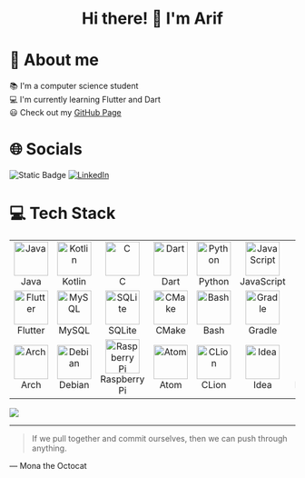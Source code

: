<h1 align="center">Hi there! 👋 I'm Arif</h1>

# 🌟 About me

📚 I'm a computer science student <br>
💻 I'm currently learning Flutter and Dart <br>
😃 Check out my [GitHub Page](https://arif043.github.io)

# 🌐 Socials
![Static Badge](https://img.shields.io/badge/EMAIL-arif.ertugrul%40tu--dortmund.de-darkgreen?style=for-the-badge&logo=gmail&labelColor=ffffff)
[![LinkedIn](https://img.shields.io/badge/LinkedIn-%230077B5.svg?logo=linkedin&logoColor=white)](https://linkedin.com/in/arif-ertugrul/)


# 💻 Tech Stack
<!--[![My Skills](https://skillicons.dev/icons?i=java,kotlin,c,dart,py,javascript,html,css,git,flutter,mysql,sqlite,cmake,bash,gradle,latex,regex,linux,arch,debian,raspberrypi,atom,clion,idea,pycharm,webstorm,vscode,androidstudio&theme=dark)](https://skillicons.dev) -->


<table>
  <tr>
    <td align="center" width="96">
        <img src="https://skillicons.dev/icons?i=java" alt="Java" width="60" height="60" />
      <br>Java
    </td>
    <td align="center" width="96">
        <img src="https://skillicons.dev/icons?i=kotlin" alt="Kotlin" width="60" height="60" />
      <br>Kotlin
    </td>
    <td align="center" width="96">
        <img src="https://skillicons.dev/icons?i=c" alt="C" width="60" height="60" />
      <br>C
    </td>
    <td align="center" width="96">
        <img src="https://skillicons.dev/icons?i=dart" alt="Dart" width="60" height="60" />
      <br>Dart
    </td>
    <td align="center" width="96">
        <img src="https://skillicons.dev/icons?i=py" alt="Python" width="60" height="60" />
      <br>Python
    </td>
    <td align="center" width="96">
      <img src="https://skillicons.dev/icons?i=javascript" alt="JavaScript" width="60" height="60" />
      <br>JavaScript
    </td>
    <td align="center" width="96">
        <img src="https://skillicons.dev/icons?i=html" alt="HTML" width="60" height="60" />
      <br>HTML
    </td>
    <td align="center" width="96">
        <img src="https://skillicons.dev/icons?i=css" alt="CSS" width="60" height="60" />
      <br>CSS
    <td align="center" width="96">
        <img src="https://skillicons.dev/icons?i=git" alt="Git" width="60" height="60" />
      <br>Git
    </td>
  </tr>
  <tr>
    <td align="center" width="96">
        <img src="https://skillicons.dev/icons?i=flutter" width="60" height="60" alt="Flutter" />
      <br>Flutter
    </td>
    <td align="center" width="96">
        <img src="https://skillicons.dev/icons?i=mysql" width="60" height="60" alt="MySQL" />
      <br>MySQL
    </td>
     <td align="center" width="96">
        <img src="https://skillicons.dev/icons?i=sqlite" width="60" height="60" alt="SQLite" />
      <br>SQLite
    </td>
    <td align="center" width="96">
        <img src="https://skillicons.dev/icons?i=cmake" alt="CMake" width="60" height="60" />
      <br>CMake
    </td>
      <td align="center" width="96">
        <img src="https://skillicons.dev/icons?i=bash" width="60" height="60" alt="Bash" />
      <br>Bash
    </td>
     <td align="center" width="96">
        <img src="https://skillicons.dev/icons?i=gradle" width="60" height="60" alt="Gradle" />
      <br>Gradle
    </td>
    <td align="center" width="96">
        <img src="https://skillicons.dev/icons?i=latex" width="60" height="60" alt="LaTeX" />
      <br>LaTeX
    </td>
    <td align="center" width="96">
        <img src="https://skillicons.dev/icons?i=regex" width="60" height="60" alt="Regex" />
      <br>Regex
    </td>
    <td align="center" width="96">
        <img src="https://skillicons.dev/icons?i=linux" width="60" height="60" alt="Linux" />
      <br>Linux
    </td>
  </tr>
  <tr>
    <td align="center" width="96">
        <img src="https://skillicons.dev/icons?i=arch" width="60" height="60" alt="Arch" />
      <br>Arch
    </td>
    <td align="center" width="96">
        <img src="https://skillicons.dev/icons?i=debian" width="60" height="60" alt="Debian" />
      <br>Debian
    </td>
    <td align="center" width="96">
        <img src="https://skillicons.dev/icons?i=raspberrypi" width="60" height="60" alt="Raspberry Pi" />
      <br>Raspberry Pi
    </td>
    <td align="center" width="96">
        <img src="https://skillicons.dev/icons?i=atom" width="60" height="60" alt="Atom" />
      <br>Atom
    </td>
    <td align="center" width="96">
        <img src="https://skillicons.dev/icons?i=clion" width="60" height="60" alt="CLion" />
      <br>CLion
    </td>
    <td align="center" width="96">
        <img src="https://skillicons.dev/icons?i=idea" width="60" height="60" alt="Idea" />
      <br>Idea
    </td>
    <td align="center" width="96">
        <img src="https://skillicons.dev/icons?i=pycharm" width="60" height="60" alt="PyCharm" />
      <br>PyCharm
    </td>
    <td align="center" width="96">
        <img src="https://skillicons.dev/icons?i=webstorm" width="60" height="60" alt="WebStorm" />
      <br>WebStorm
    </td>
    <td align="center" width="96">
        <img src="https://skillicons.dev/icons?i=androidstudio" width="60" height="60" alt="Android Studio" />
      <br>Android Studio
    </td>
  </tr>
</table>

<img src="https://github-readme-activity-graph.vercel.app/graph?username=Arif043&theme=react">


<!-- <p align="center">
  <a href="https://skillicons.dev">
    <img src="https://skillicons.dev/icons?i=java,kotlin,c,dart,py,javascript,html,css,git,flutter,mysql,sqlite,cmake,bash,gradle,latex,regex,linux,arch,debian,raspberrypi,atom,clion,idea,pycharm,webstorm,vscode,androidstudio&theme=dark" />
  </a>
</p> -->


<!--<details open>
<summary>My top languages</summary>

| Rank | Languages |
|-----:|---------------|
|     1| Java          |
|     2| Kotlin        |
|     3| C             |
|     4| Python        |

</details open> -->



---
> If we pull together and commit ourselves, then we can push through anything.

— Mona the Octocat


<!--
**Arif043/Arif043** is a ✨ _special_ ✨ repository because its `README.md` (this file) appears on your GitHub profile.

Here are some ideas to get you started:

- 🔭 I’m currently working on ...
- 🌱 I’m currently learning ...
- 👯 I’m looking to collaborate on ...
- 🤔 I’m looking for help with ...
- 💬 Ask me about ...
- 📫 How to reach me: ...
- 😄 Pronouns: ...
- ⚡ Fun fact: ...
-->
